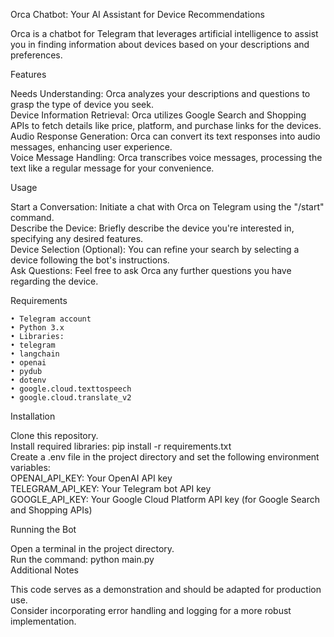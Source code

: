 Orca Chatbot: Your AI Assistant for Device Recommendations  

Orca is a chatbot for Telegram that leverages artificial intelligence to assist you in finding information about devices based on your descriptions and preferences.  

Features  

Needs Understanding: Orca analyzes your descriptions and questions to grasp the type of device you seek.  
Device Information Retrieval: Orca utilizes Google Search and Shopping APIs to fetch details like price, platform, and purchase links for the devices.  
Audio Response Generation: Orca can convert its text responses into audio messages, enhancing user experience.  
Voice Message Handling: Orca transcribes voice messages, processing the text like a regular message for your convenience.  

Usage  

Start a Conversation: Initiate a chat with Orca on Telegram using the "/start" command.  
Describe the Device: Briefly describe the device you're interested in, specifying any desired features.  
Device Selection (Optional): You can refine your search by selecting a device following the bot's instructions.  
Ask Questions: Feel free to ask Orca any further questions you have regarding the device.  

Requirements  

    • Telegram account  
    • Python 3.x  
    • Libraries:  
    • telegram  
    • langchain  
    • openai  
    • pydub  
    • dotenv  
    • google.cloud.texttospeech  
    • google.cloud.translate_v2  

Installation  
  
Clone this repository.  
Install required libraries: pip install -r requirements.txt  
Create a .env file in the project directory and set the following environment variables:  
OPENAI_API_KEY: Your OpenAI API key  
TELEGRAM_API_KEY: Your Telegram bot API key  
GOOGLE_API_KEY: Your Google Cloud Platform API key (for Google Search and Shopping APIs)  

Running the Bot  
  
Open a terminal in the project directory.  
Run the command: python main.py  
Additional Notes  

This code serves as a demonstration and should be adapted for production use.  
Consider incorporating error handling and logging for a more robust implementation.  

